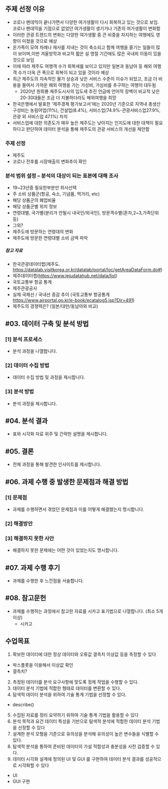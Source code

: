 ## 주제 선정 이유

- 코로나 펜데믹이 끝나가면서 다양한 여가생활이 다시 회복하고 있는 것으로 보임. 코로나 펜데믹을 기점으로 없었던 여가생활이 생기거나 기존의 여가생활이 변화함
- 이러한 관광 트렌드의 변화는 다양한 여가생활 중 큰 비중을 차지하는 여행에도 영향이 미쳤을 것으로 예상
- 온가족이 모여 차례나 제사를 지내는 것이 축소되고 함께 여행을 즐기는 일들이 많이 보이며,이번 겨울방학과 비교적 짧은 설 명절 기간에도 많은 국내외 이동이 있을 것으로 보임
- 이에 따라 제주도 여행객 수가 회복세를 보이고 있지만 일본과 동남아 등 해외 여행객 수가 더욱 큰 폭으로 회복이 되고 있을 것이라 예상
- 최근 제주도의 지속적인 물가 상승과 낮은 서비스 수준이 이슈가 되었고, 조금 더 비용을 들여서 가까운 해외 여행을 가는 가성비, 가심비를 추구하는 여행이 대두됨
  - 2020년 원희룡 제주도시사의 입도세 추진 언급에 언어적 장벽이 비교적 낮은 20-30대들은 조금 더 지불하더라도 해외여행을 희망
- 한국은행에서 발표한 '제주경제 평가보고서'에는 2020년 기준으로 지역내 총생산 구성비는 농림어업(11%), 건설업(8.4%), 서비스업(74.9%-관광서비스업27.9%, 관광 외 서비스업 47.1%) 차지
- 서비스업에 대한 의존도가 매우 높은 제주도는 낮아지는 인지도에 대한 대책이 필요하다고 판단하여 데이터 분석을 통해 제주도의 관광 서비스의 개선을 제안함

### 주제 선정
* 제주도
* 코로나 전후롤 시장매출의 변화추이 확인

### 분석 범위 설정 – 분석의 대상이 되는 표본에 대해 조사
* 19~23년중 필요한부분만 취사선택
* 주 소비 상품군(항공, 숙소, 기념품, 먹거리, etc)
* 해당 상품군의 폐업비율
* 해당 상품군별 위치 정보
* 연령대별, 국가별(분리가 안될시 내국인/외국인), 방문객수별(혼자,2~3,가족단위 등)
* 그외?
* 제주도에 방문하는 연령대의 변화
* 제주도에 방문한 연령대별 소비 금액 파악

##### 참고 자료
* 한국관광데이터랩(제주도. https://datalab.visitkorea.or.kr/datalab/portal/loc/getAreaDataForm.do#)
* 제주데이터랩(https://www.jejudatahub.net/data/list)
* 국토교통부 항공 통계
* 제주관광공사
* 실제 국제선 / 국내선 증감 추이 (국토교통부 항공통계 https://www.airportal.go.kr/e-book/ecatalog5.jsp?Dir=491)
* 제주도의 경쟁력은? (일본/대만/동남아와 비교)

## #03. 데이터 구축 및 분석 방법

### [1] 분석 프로세스
* 분석 과정을 나열합니다.

### [2] 데이터 수집 방법
* 데이터 수집 방법 및 과정을 제시합니다.

### [3] 분석 방법
* 분석 과정을 제시합니다.


## #04. 분석 결과
* 표와 시각화 자료 위주 및 간략한 설명을 제시합니다.


## #05. 결론
* 전체 과정을 통해 발견한 인사이트를 제시합니다.


## #06. 과제 수행 중 발생한 문제점과 해결 방법

### [1] 문제점
* 과제를 수행하면서 겪었던 문제점과 이를 어떻게 해결했는지 명시합니다.

### [2] 해결방안

### [3] 해결하지 못한 사안
* 해결하지 못한 문제에는 어떤 것이 있었는지도 명시합니다.


## #07. 과제 수행 후기
* 과제를 수행한 후 느낀점을 서술합니다.


## #08. 참고문헌
* 과제를 수행하는 과정에서 참고한 자료를 시카고 표기법으로 나열합니다. (최소 5개 이상) 
  - 시카고

## 수업목표
1. 확보한 데이터에 대한 정상 데이터와 오류값 결측치 이상값 등을 측정할 수 있다
* 박스플롯을 이용해서 이상값 확인
* 결측치?
2. 측정된 데이터를 분석 요구사항에 맞도록 정제 작업을 수행할 수 있다.
3. 데이터 분석 기법에 적합한 형태로 데이터를 변환할 수 있다.
4. 탐색적 데이터 분석을 위하여 기술 통계 기법을 선정할 수 있다.
* describe()
5. 수집된 자료를 정리 요약하기 위하여 기술 통계 기법을 활용할 수 있다
6. 분석 목적과 요건 데이터 특성을 기반으로 탐색적 분석에 적합한 데이터 분석 기법을 선정할 수 있다
7. 설계한 분석 모형을 기준으로 유의성을 분석해 유의성이 높은 변수들을 식별할 수 있다.
8. 탐색적 분석을 통하여 준비된 데이터의 가설 적합성과 충분성을 사전 검증할 수 있다.
9. 데이터 시각화 설계에 정의된 UI 및 GUI 를 구현하여 데이터 분석 결과를 성공적으로 시각화할 수 있다
* UI
* GUI 구현
